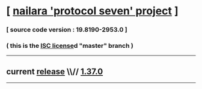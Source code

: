 
# [ [nailara 'protocol seven' project](http://src.nailara.net/) ]

### [ source code version : 19.8190-2953.0 ]

### ( this is the [ISC license](license)d "master" branch )
---
## current [release](https://github.com/anotherlink/nailara/releases) \\\\// [1.37.0](https://github.com/anotherlink/nailara/releases/tag/1.37.0)
---
